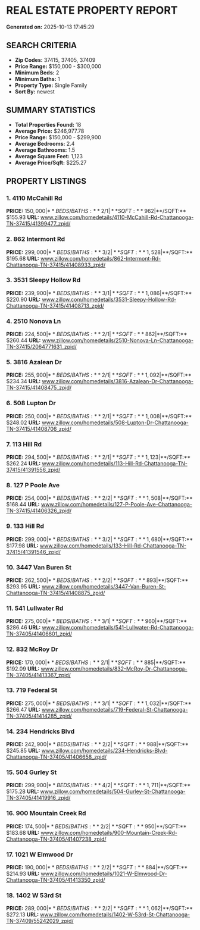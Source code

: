 # REAL ESTATE PROPERTY REPORT
**Generated on:** 2025-10-13 17:45:29

## SEARCH CRITERIA
- **Zip Codes:** 37415, 37405, 37409
- **Price Range:** $150,000 - $300,000
- **Minimum Beds:** 2
- **Minimum Baths:** 1
- **Property Type:** Single Family
- **Sort By:** newest

## SUMMARY STATISTICS
- **Total Properties Found:** 18
- **Average Price:** $246,977.78
- **Price Range:** $150,000 - $299,900
- **Average Bedrooms:** 2.4
- **Average Bathrooms:** 1.5
- **Average Square Feet:** 1,123
- **Average Price/Sqft:** $225.27

## PROPERTY LISTINGS

### 1. 4110 McCahill Rd
**PRICE:** $150,000  |  **BEDS/BATHS:** 2/1  |  **SQFT:** 962  |  **$/SQFT:** $155.93
**URL:** www.zillow.com/homedetails/4110-McCahill-Rd-Chattanooga-TN-37415/41399477_zpid/

### 2. 862 Intermont Rd
**PRICE:** $299,000  |  **BEDS/BATHS:** 3/2  |  **SQFT:** 1,528  |  **$/SQFT:** $195.68
**URL:** www.zillow.com/homedetails/862-Intermont-Rd-Chattanooga-TN-37415/41408933_zpid/

### 3. 3531 Sleepy Hollow Rd
**PRICE:** $239,900  |  **BEDS/BATHS:** 3/1  |  **SQFT:** 1,086  |  **$/SQFT:** $220.90
**URL:** www.zillow.com/homedetails/3531-Sleepy-Hollow-Rd-Chattanooga-TN-37415/41408713_zpid/

### 4. 2510 Nonova Ln
**PRICE:** $224,500  |  **BEDS/BATHS:** 2/1  |  **SQFT:** 862  |  **$/SQFT:** $260.44
**URL:** www.zillow.com/homedetails/2510-Nonova-Ln-Chattanooga-TN-37415/2064771631_zpid/

### 5. 3816 Azalean Dr
**PRICE:** $255,900  |  **BEDS/BATHS:** 2/1  |  **SQFT:** 1,092  |  **$/SQFT:** $234.34
**URL:** www.zillow.com/homedetails/3816-Azalean-Dr-Chattanooga-TN-37415/41408475_zpid/

### 6. 508 Lupton Dr
**PRICE:** $250,000  |  **BEDS/BATHS:** 2/1  |  **SQFT:** 1,008  |  **$/SQFT:** $248.02
**URL:** www.zillow.com/homedetails/508-Lupton-Dr-Chattanooga-TN-37415/41408706_zpid/

### 7. 113 Hill Rd
**PRICE:** $294,500  |  **BEDS/BATHS:** 2/1  |  **SQFT:** 1,123  |  **$/SQFT:** $262.24
**URL:** www.zillow.com/homedetails/113-Hill-Rd-Chattanooga-TN-37415/41391556_zpid/

### 8. 127 P Poole Ave
**PRICE:** $254,000  |  **BEDS/BATHS:** 2/2  |  **SQFT:** 1,508  |  **$/SQFT:** $168.44
**URL:** www.zillow.com/homedetails/127-P-Poole-Ave-Chattanooga-TN-37415/41406326_zpid/

### 9. 133 Hill Rd
**PRICE:** $299,000  |  **BEDS/BATHS:** 3/2  |  **SQFT:** 1,680  |  **$/SQFT:** $177.98
**URL:** www.zillow.com/homedetails/133-Hill-Rd-Chattanooga-TN-37415/41391546_zpid/

### 10. 3447 Van Buren St
**PRICE:** $262,500  |  **BEDS/BATHS:** 2/2  |  **SQFT:** 893  |  **$/SQFT:** $293.95
**URL:** www.zillow.com/homedetails/3447-Van-Buren-St-Chattanooga-TN-37415/41408875_zpid/

### 11. 541 Lullwater Rd
**PRICE:** $275,000  |  **BEDS/BATHS:** 3/1  |  **SQFT:** 960  |  **$/SQFT:** $286.46
**URL:** www.zillow.com/homedetails/541-Lullwater-Rd-Chattanooga-TN-37405/41406601_zpid/

### 12. 832 McRoy Dr
**PRICE:** $170,000  |  **BEDS/BATHS:** 2/1  |  **SQFT:** 885  |  **$/SQFT:** $192.09
**URL:** www.zillow.com/homedetails/832-McRoy-Dr-Chattanooga-TN-37405/41413367_zpid/

### 13. 719 Federal St
**PRICE:** $275,000  |  **BEDS/BATHS:** 3/1  |  **SQFT:** 1,032  |  **$/SQFT:** $266.47
**URL:** www.zillow.com/homedetails/719-Federal-St-Chattanooga-TN-37405/41414285_zpid/

### 14. 234 Hendricks Blvd
**PRICE:** $242,900  |  **BEDS/BATHS:** 2/2  |  **SQFT:** 988  |  **$/SQFT:** $245.85
**URL:** www.zillow.com/homedetails/234-Hendricks-Blvd-Chattanooga-TN-37405/41406658_zpid/

### 15. 504 Gurley St
**PRICE:** $299,900  |  **BEDS/BATHS:** 4/2  |  **SQFT:** 1,711  |  **$/SQFT:** $175.28
**URL:** www.zillow.com/homedetails/504-Gurley-St-Chattanooga-TN-37405/41419916_zpid/

### 16. 900 Mountain Creek Rd
**PRICE:** $174,500  |  **BEDS/BATHS:** 2/2  |  **SQFT:** 950  |  **$/SQFT:** $183.68
**URL:** www.zillow.com/homedetails/900-Mountain-Creek-Rd-Chattanooga-TN-37405/41407238_zpid/

### 17. 1021 W Elmwood Dr
**PRICE:** $190,000  |  **BEDS/BATHS:** 2/2  |  **SQFT:** 884  |  **$/SQFT:** $214.93
**URL:** www.zillow.com/homedetails/1021-W-Elmwood-Dr-Chattanooga-TN-37405/41413350_zpid/

### 18. 1402 W 53rd St
**PRICE:** $289,000  |  **BEDS/BATHS:** 2/2  |  **SQFT:** 1,062  |  **$/SQFT:** $272.13
**URL:** www.zillow.com/homedetails/1402-W-53rd-St-Chattanooga-TN-37409/55242029_zpid/
